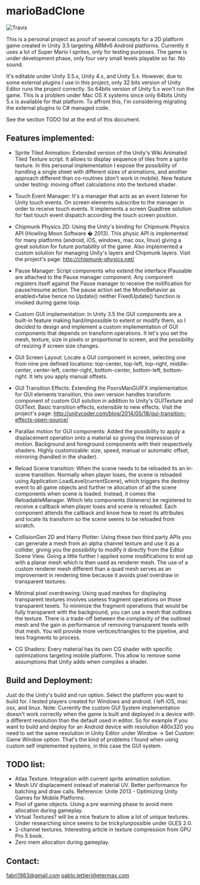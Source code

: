 marioBadClone
=============
![Travis](https://travis-ci.org/fabri1983/marioBadClone.svg?branch=master)

This is a personal project as proof of several concepts for a 2D platform game created in Unity 3.5 targeting ARMv6 Android platforms.
Currently it uses a lot of Super Mario I sprites, only for testing purposes.
The game is under development phase, only four very small levels playable so far. No sound.

It's editable under Unity 3.5.x, Unity 4.x, and Unity 5.x. However, due to some external plugins I use in this project, only 32 bits version of Unity Editor runs the project correctly. So 64bits version of Unity 5.x won't run the game. This is a problem under Mac OS X systems since only 64bits Unity 5.x is available for that platform.
To affront this, I'm considering migrating the external plugins to C# managed code.

See the section TODO list at the end of this document.


Features implemented:
---------------------

- Sprite Tiled Animation:
	Extended version of the Unity's Wiki Animated Tiled Texture script. It allows to display sequence of tiles from a sprite texture.
	In this personal implementation I expose the possibility of handling a single sheet with different sizes of animations, and another approach different than co-routines (don't work in mobile).
	New feature under testing: moving offset calculations into the textured shader.
	
- Touch Event Manager:
	It's a manager that acts as an event listener for Unity touch events. On screen elements subscribe to the manager in order to receive touch events.
	It implements a screen Quadtree solution for fast touch event dispatch according the touch screen position.
	
- Chipmunk Physics 2D:
	Using the Unity's binding for Chipmunk Physics API (Howling Moon Software � 2013). This physic API is implemented for many platforms (android, iOS, windows, mac osx, linux) giving a great solution for future portability of the game.
	Also implemented a custom solution for managing Unity's layers and Chipmunk layers.
	Visit the project's page: http://chipmunk-physics.net/
	
- Pause Manager:
	Script components who extend the interface IPausable are attached to the Pause manager component.
	Any component registers itself against the Pause manager to receive the notification for pause/resume action.
	The pause action set the MonoBehavior as enabled=false hence no Update() neither FixedUpdate() function is invoked during game loop.

- Custom GUI implementation:
	In Unity 3.5 the GUI components are a built-in feature making hard/impossible to extent or modify them, so I decided to design and implement a custom implementation of GUI components that depends on transform operations.
	It let's you set the mesh, texture, size in pixels or proportional to screen, and the possibility of resizing if screen size changes.
	
- GUI Screen Layout:
	Locate a GUI component in screen, selecting one from nine pre defined locations: top-center, top-left, top-right, middle-center, center-left, center-right, bottom-center, bottom-left, bottom-right.
	It lets you apply manual offsets.
	
- GUI Transition Effects:
	Extending the PoorsManGUIFX implementation for GUI elements transition, this own version handles transform component of custom GUI solution in addition to Unity's GUITexture and GUIText. 
	Basic transition effects, extensible to new effects.
	Visit the project's page: http://unitycoder.com/blog/2014/05/18/gui-transition-effects-open-source/

- Parallax motion for GUI components:
	Added the possibility to apply a displacement operation onto a material so giving the impression of motion.
	Background and foreground components with their respectively shaders. Highly customizable: size, speed, manual or automatic offset, mirroring (handled in the shader).
	
- Reload Scene transition:
	When the scene needs to be reloaded its an in-scene transition.
	Normally when player loses, the scene is reloaded using Application.LoadLevel(currentScene), which triggers the destroy event to all game objects and further re allocation of all the scene components when scene is loaded.
	Instead, it comes the ReloadableManager. Which lets components (listeners) be registered to receive a callback when player loses and scene is reloaded.
	Each component attends the callback and know how to reset its attributes and locate its transform so the scene seems to be reloaded from scratch.
	
- CollisionGen 2D and Harry Plotter:
	Using these two third party APIs you can generate a mesh from an alpha channel texture and use it as a collider, giving you the possibility to modify it directly from the Editor Scene View.
	Going a little further I applied some modifications to end up with a planar mesh which is then used as renderer mesh. 
	The use of a custom renderer mesh different than a quad mesh serves as an improvement in rendering time because it avoids pixel overdraw in transparent textures.
	
- Minimal pixel overdrawing:
	Using quad meshes for displaying transparent textures involves useless fragment operations on those transparent texels.
	To minimize the fragment operations that would be fully transparent with the background, you can use a mesh that outlines the texture.
	There is a trade-off between the complexity of the outlined mesh and the gain in performance of removing transparent texels with that mesh.
	You will provide more vertices/triangles to the pipeline, and less fragments to process.
	
- CG Shaders:
	Every material has its own CG shader with specific optimizations targeting mobile platform. This allow to remove some assumptions that Unity adds when compiles a shader.


Build and Deployment:
---------------------
Just do the Unity's build and run option. Select the platform you want to build for. I tested players created for Windows and android. I left iOS, mac osx, and linux.
Note: Currently the custom GUI System implementation doesn't work correctly when the game is built and deployed in a device with a different resolution than the default used in editor. So for example if you want to build and deploy for an Android device with resolution 480x320 you need to set the same resolution in Unity Editor under Window -> Set Custom Game Window option. That's the kind of problems I found when using custom self implemented systems, in this case the GUI system.


TODO list:
----------
- Atlas Texture. Integration with current sprite animation solution.
- Mesh UV displacement instead of material UV. Better performance for batching and draw calls. Reference: Unite 2013 - Optimizing Unity Games for Mobile Platforms.
- Pool of game objects. Using a pre warming phase to avoid mem allocation during gameplay.
- Virtual Textures? will be a nice feature to allow a lot of unique textures. Under researching since seems to be tricky/unpossible under GLES 2.0.
- 2-channel textures. Interesting article in texture compression from GPU Pro 5 book.
- Zero mem allocation during gameplay.


Contact:
--------
fabri1983@gmail.com
pablo.lettieri@etermax.com